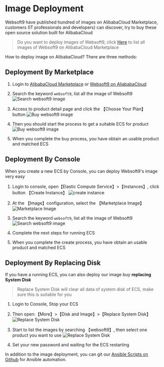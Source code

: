 # Image Deployment

Websoft9 have published hundred of images on AlibabaCloud Marketplace, customers (IT professionals and developers) can discover, try to buy these open source solution built for AlibabaCloud

>  Do you want to deploy images of Websoft9, click [Here](https://marketplace.alibabacloud.com/store/2116499.html) to list all images of Websoft9 on AlibabaCloud Marketplace

How to deploy image on AlibabaCloud? There are three methods:


## Deployment By Marketplace

1. Login to [AlibabaCloud Marketplace](https://marketplace.alibabacloud.com) or [Websoft9 on AliababaCloud](https://marketplace.alibabacloud.com/store/2116499.html)

2. Search the keyword `websoft9`, list all the image of Websoft9
   ![Search websoft9 image](https://libs.websoft9.com/Websoft9/DocsPicture/en/aliyun/aliyun-searchwebs9-websoft9.png) 

3. Access to product detail page and click the 【Choose Your Plan】 button
   ![Buy websoft9 image](https://libs.websoft9.com/Websoft9/DocsPicture/en/aliyun/aliyun-buyproduct-websoft9.png) 

4. Then you should start the process to get a suitable ECS for product
   ![Buy websoft9 image](https://libs.websoft9.com/Websoft9/DocsPicture/en/aliyun/aliyun-buyproductecs-websoft9.png) 

5. When you complete the buy process, you have obtain an usable product and matched ECS 


## Deployment By Console

When you create a new ECS by Console, you can deploy Websoft9's image very easy

1. Login to console, open【Elastic Compute Service】>【Instances】, click button 【Create Instance】
   ![create instance](https://libs.websoft9.com/Websoft9/DocsPicture/en/aliyun/aliyun-createcs001-websoft9.png)

2. At the 【Image】configuration, select the 【Marketplace Image】
   ![Marketplace Image](https://libs.websoft9.com/Websoft9/DocsPicture/en/aliyun/aliyun-images-1-websoft9.png)

3. Search the keyword `websoft9`, list all the image of Websoft9
   ![Search websoft9 image](http://libs.websoft9.com/Websoft9/DocsPicture/en/alicloud/aliyun-images-2-websoft9.png)

4. Complete the next steps for running ECS

5. When you complete the create process, you have obtain an usable product and matched ECS 

## Deployment By Replacing Disk

If you have a running ECS, you can also deploy our image buy **replacing System Disk**

> Replace System Disk will clear all data of system disk of ECS, make sure this is suitable for you

1. Login to Console, Stop your ECS

2. Then open:【More】>【Disk and Image】>【Replace System Disk】
   ![Replace System Disk](https://libs.websoft9.com/Websoft9/DocsPicture/en/alicloud/aliyun-changesysdisk-websoft9.png)

2. Start to list the images by searching 【websoft9】, then select one product you want to use
   ![Replace System Disk](http://libs.websoft9.com/Websoft9/DocsPicture/en/alicloud/aliyun-images-2-websoft9.png)

3. Set your new password and waiting for the ECS restarting

In addition to the image deployment, you can git our [Ansible Scripts on Github](https://github.com/websoft9) for Ansible automation.